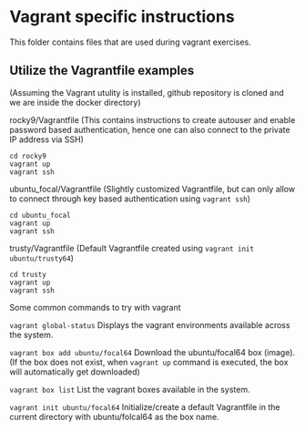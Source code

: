 # Vagrant specific instructions
This folder contains files that are used during vagrant exercises.


## Utilize the Vagrantfile examples
(Assuming the Vagrant utulity is installed, github repository is cloned and we are inside the docker directory)

rocky9/Vagrantfile (This contains instructions to create autouser and enable password based authentication, hence one can also connect to the private IP address via SSH)

```
cd rocky9
vagrant up
vagrant ssh
```

ubuntu_focal/Vagrantfile (Slightly customized Vagrantfile, but can only allow to connect through key based authentication using ```vagrant ssh```)
```
cd ubuntu_focal
vagrant up
vagrant ssh
```

trusty/Vagrantfile (Default Vagrantfile created using ```vagrant init ubuntu/trusty64```)
```
cd trusty
vagrant up
vagrant ssh
```

Some common commands to try with vagrant

```vagrant global-status``` Displays the vagrant environments available across the system.

```vagrant box add ubuntu/focal64``` Download the ubuntu/focal64 box (image). (If the box does not exist, when ```vagrant up``` command is executed, the box will automatically get downloaded)

```vagrant box list``` List the vagrant boxes available in the system.

```vagrant init ubuntu/focal64``` Initialize/create a default Vagrantfile in the current directory with ubuntu/folcal64 as the box name.

